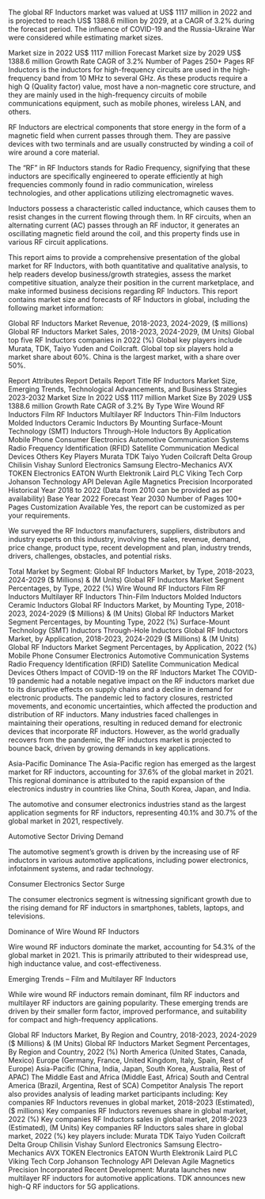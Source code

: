 The global RF Inductors market was valued at US$ 1117 million in 2022 and is projected to reach US$ 1388.6 million by 2029, at a CAGR of 3.2% during the forecast period. The influence of COVID-19 and the Russia-Ukraine War were considered while estimating market sizes.

Market size in 2022	US$ 1117 million	Forecast Market size by 2029	US$ 1388.6 million
Growth Rate	CAGR of 3.2%	Number of Pages	250+ Pages
RF Inductors is the inductors for high-frequency circuits are used in the high-frequency band from 10 MHz to several GHz. As these products require a high Q (Quality factor) value, most have a non-magnetic core structure, and they are mainly used in the high-frequency circuits of mobile communications equipment, such as mobile phones, wireless LAN, and others.

RF Inductors are electrical components that store energy in the form of a magnetic field when current passes through them. They are passive devices with two terminals and are usually constructed by winding a coil of wire around a core material.

The “RF” in RF Inductors stands for Radio Frequency, signifying that these inductors are specifically engineered to operate efficiently at high frequencies commonly found in radio communication, wireless technologies, and other applications utilizing electromagnetic waves.

Inductors possess a characteristic called inductance, which causes them to resist changes in the current flowing through them. In RF circuits, when an alternating current (AC) passes through an RF inductor, it generates an oscillating magnetic field around the coil, and this property finds use in various RF circuit applications.



This report aims to provide a comprehensive presentation of the global market for RF Inductors, with both quantitative and qualitative analysis, to help readers develop business/growth strategies, assess the market competitive situation, analyze their position in the current marketplace, and make informed business decisions regarding RF Inductors. This report contains market size and forecasts of RF Inductors in global, including the following market information:

Global RF Inductors Market Revenue, 2018-2023, 2024-2029, ($ millions)
Global RF Inductors Market Sales, 2018-2023, 2024-2029, (M Units)
Global top five RF Inductors companies in 2022 (%)
Global key players include Murata, TDK, Taiyo Yuden and Coilcraft. Global top six players hold a market share about 60%. China is the largest market, with a share over 50%.

Report Attributes	Report Details
Report Title	RF Inductors Market Size, Emerging Trends, Technological Advancements, and Business Strategies 2023-2032
Market Size In 2022	US$ 1117 million
Market Size By 2029	US$ 1388.6 million
Growth Rate	CAGR of 3.2%
By Type	
Wire Wound RF Inductors
Film RF Inductors
Multilayer RF Inductors
Thin-Film Inductors
Molded Inductors
Ceramic Inductors
By Mounting	
Surface-Mount Technology (SMT) Inductors
Through-Hole Inductors
By Application	
Mobile Phone
Consumer Electronics
Automotive
Communication Systems
Radio Frequency Identification (RFID)
Satellite Communication
Medical Devices
Others
Key Players	
Murata
TDK
Taiyo Yuden
Coilcraft
Delta Group
Chilisin
Vishay
Sunlord Electronics
Samsung Electro-Mechanics
AVX
TOKEN Electronics
EATON
Wurth Elektronik
Laird PLC
Viking Tech Corp
Johanson Technology
API Delevan
Agile Magnetics
Precision Incorporated
Historical Year	2018 to 2022 (Data from 2010 can be provided as per availability)
Base Year	2022
Forecast Year	2030
Number of Pages	100+ Pages
Customization Available	Yes, the report can be customized as per your requirements.
 

We surveyed the RF Inductors manufacturers, suppliers, distributors and industry experts on this industry, involving the sales, revenue, demand, price change, product type, recent development and plan, industry trends, drivers, challenges, obstacles, and potential risks.

Total Market by Segment:
Global RF Inductors Market, by Type, 2018-2023, 2024-2029 ($ Millions) & (M Units)
Global RF Inductors Market Segment Percentages, by Type, 2022 (%)
Wire Wound RF Inductors
Film RF Inductors
Multilayer RF Inductors
Thin-Film Inductors
Molded Inductors
Ceramic Inductors
Global RF Inductors Market, by Mounting Type, 2018-2023, 2024-2029 ($ Millions) & (M Units)
Global RF Inductors Market Segment Percentages, by Mounting Type, 2022 (%)
Surface-Mount Technology (SMT) Inductors
Through-Hole Inductors
Global RF Inductors Market, by Application, 2018-2023, 2024-2029 ($ Millions) & (M Units)
Global RF Inductors Market Segment Percentages, by Application, 2022 (%)
Mobile Phone
Consumer Electronics
Automotive
Communication Systems
Radio Frequency Identification (RFID)
Satellite Communication
Medical Devices
Others
Impact of COVID-19 on the RF Inductors Market
The COVID-19 pandemic had a notable negative impact on the RF inductors market due to its disruptive effects on supply chains and a decline in demand for electronic products. The pandemic led to factory closures, restricted movements, and economic uncertainties, which affected the production and distribution of RF inductors. Many industries faced challenges in maintaining their operations, resulting in reduced demand for electronic devices that incorporate RF inductors. However, as the world gradually recovers from the pandemic, the RF inductors market is projected to bounce back, driven by growing demands in key applications.

Asia-Pacific Dominance
The Asia-Pacific region has emerged as the largest market for RF inductors, accounting for 37.6% of the global market in 2021. This regional dominance is attributed to the rapid expansion of the electronics industry in countries like China, South Korea, Japan, and India.

The automotive and consumer electronics industries stand as the largest application segments for RF inductors, representing 40.1% and 30.7% of the global market in 2021, respectively.

Automotive Sector Driving Demand

The automotive segment’s growth is driven by the increasing use of RF inductors in various automotive applications, including power electronics, infotainment systems, and radar technology.

Consumer Electronics Sector Surge

The consumer electronics segment is witnessing significant growth due to the rising demand for RF inductors in smartphones, tablets, laptops, and televisions.

Dominance of Wire Wound RF Inductors

Wire wound RF inductors dominate the market, accounting for 54.3% of the global market in 2021. This is primarily attributed to their widespread use, high inductance value, and cost-effectiveness.

Emerging Trends – Film and Multilayer RF Inductors

While wire wound RF inductors remain dominant, film RF inductors and multilayer RF inductors are gaining popularity. These emerging trends are driven by their smaller form factor, improved performance, and suitability for compact and high-frequency applications.

Global RF Inductors Market, By Region and Country, 2018-2023, 2024-2029 ($ Millions) & (M Units)
Global RF Inductors Market Segment Percentages, By Region and Country, 2022 (%)
North America (United States, Canada, Mexico)
Europe (Germany, France, United Kingdom, Italy, Spain, Rest of Europe)
Asia-Pacific (China, India, Japan, South Korea, Australia, Rest of APAC)
The Middle East and Africa (Middle East, Africa)
South and Central America (Brazil, Argentina, Rest of SCA)
Competitor Analysis
The report also provides analysis of leading market participants including:
Key companies RF Inductors revenues in global market, 2018-2023 (Estimated), ($ millions)
Key companies RF Inductors revenues share in global market, 2022 (%)
Key companies RF Inductors sales in global market, 2018-2023 (Estimated), (M Units)
Key companies RF Inductors sales share in global market, 2022 (%)
key players include:
Murata
TDK
Taiyo Yuden
Coilcraft
Delta Group
Chilisin
Vishay
Sunlord Electronics
Samsung Electro-Mechanics
AVX
TOKEN Electronics
EATON
Wurth Elektronik
Laird PLC
Viking Tech Corp
Johanson Technology
API Delevan
Agile Magnetics
Precision Incorporated
Recent Development:
Murata launches new multilayer RF inductors for automotive applications.
TDK announces new high-Q RF inductors for 5G applications.
